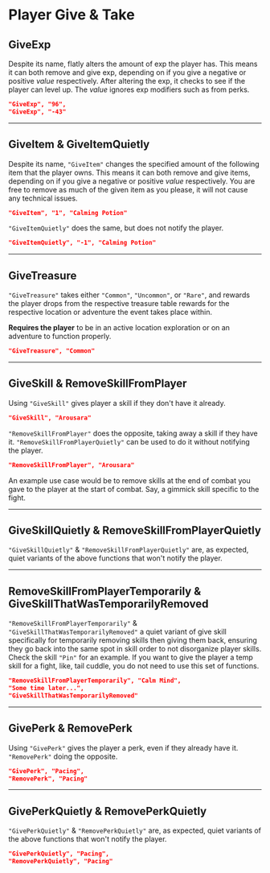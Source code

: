 # Player Give & Take
## GiveExp
Despite its name, flatly alters the amount of exp the player has. This
means it can both remove and give exp, depending on if you give a
negative or positive *value*
respectively. After altering the exp, it checks to see if the player can
level up. The *value* ignores exp
modifiers such as from perks.

``` json
"GiveExp", "96",
"GiveExp", "-43"
```

------------------------------------------------------------------------

## GiveItem & GiveItemQuietly
Despite its name, `"GiveItem"` changes the specified amount of the
following item that the player owns. This means it can both remove and
give items, depending on if you give a negative or positive
*value* respectively. You are free to
remove as much of the given item as you please, it will not cause any
technical issues.

``` json
"GiveItem", "1", "Calming Potion"
```

`"GiveItemQuietly"` does the same, but does not notify the player.

``` json
"GiveItemQuietly", "-1", "Calming Potion"
```

------------------------------------------------------------------------

## GiveTreasure
`"GiveTreasure"` takes either `"Common"`, `"Uncommon"`, or `"Rare"`, and
rewards the player drops from the respective treasure table rewards for
the respective location or adventure the event takes place within.

**Requires the player** to be in an active location exploration or on an
adventure to function properly.

``` json
"GiveTreasure", "Common"
```

------------------------------------------------------------------------

## GiveSkill & RemoveSkillFromPlayer
Using `"GiveSkill"` gives player a skill if they don't have it already.

``` json
"GiveSkill", "Arousara"
```

`"RemoveSkillFromPlayer"` does the opposite, taking away a skill if they
have it. `"RemoveSkillFromPlayerQuietly"` can be used to do it without
notifying the player.

``` json
"RemoveSkillFromPlayer", "Arousara"
```

An example use case would be to remove skills at the end of combat you
gave to the player at the start of combat. Say, a gimmick skill specific
to the fight.

------------------------------------------------------------------------

## GiveSkillQuietly & RemoveSkillFromPlayerQuietly
`"GiveSkillQuietly"` & `"RemoveSkillFromPlayerQuietly"` are, as
expected, quiet variants of the above functions that won't notify the
player.

------------------------------------------------------------------------

## RemoveSkillFromPlayerTemporarily & GiveSkillThatWasTemporarilyRemoved
`"RemoveSkillFromPlayerTemporarily"` &
`"GiveSkillThatWasTemporarilyRemoved"` a quiet variant of give skill
specifically for temporarily removing skills then giving them back,
ensuring they go back into the same spot in skill order to not
disorganize player skills. Check the skill `"Pin"` for an example. If
you want to give the player a temp skill for a fight, like, tail cuddle,
you do not need to use this set of functions.

``` json
"RemoveSkillFromPlayerTemporarily", "Calm Mind",
"Some time later...",
"GiveSkillThatWasTemporarilyRemoved"
```

------------------------------------------------------------------------

## GivePerk & RemovePerk
Using `"GivePerk"` gives the player a perk, even if they already have
it. `"RemovePerk"` doing the opposite.

``` json
"GivePerk", "Pacing",
"RemovePerk", "Pacing"
```

------------------------------------------------------------------------

## GivePerkQuietly & RemovePerkQuietly
`"GivePerkQuietly"` & `"RemovePerkQuietly"` are, as expected, quiet
variants of the above functions that won't notify the player.

``` json
"GivePerkQuietly", "Pacing",
"RemovePerkQuietly", "Pacing"
```
